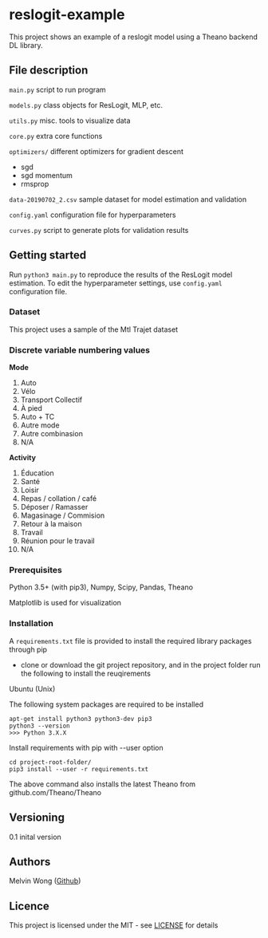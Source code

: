 # reslogit-example

This project shows an example of a reslogit model using a Theano backend DL library.

## File description

```main.py``` script to run program

```models.py``` class objects for ResLogit, MLP, etc.

```utils.py``` misc. tools to visualize data

```core.py``` extra core functions

```optimizers/``` different optimizers for gradient descent 
- sgd
- sgd momentum
- rmsprop

```data-20190702_2.csv``` sample dataset for model estimation and validation

```config.yaml``` configuration file for hyperparameters

```curves.py``` script to generate plots for validation results

## Getting started

Run ```python3 main.py``` to reproduce the results of the ResLogit model estimation. 
To edit the hyperparameter settings, use ```config.yaml``` configuration file.

### Dataset

This project uses a sample of the Mtl Trajet dataset

### Discrete variable numbering values

**Mode**

1. Auto
2. Vélo
3. Transport Collectif
4. À pied
5. Auto + TC
6. Autre mode
7. Autre combinasion
8. N/A

**Activity**

1. Éducation
2. Santé 
3. Loisir
4. Repas / collation / café
5. Déposer / Ramasser
6. Magasinage / Commision
7. Retour à la maison
8. Travail
9. Réunion pour le travail
10. N/A

### Prerequisites

Python 3.5+ (with pip3), Numpy, Scipy, Pandas, Theano

Matplotlib is used for visualization


### Installation

A ```requirements.txt``` file is provided to install the required library packages through pip

- clone or download the git project repository, and in the project folder run the following to install the reuqirements

Ubuntu (Unix)

The following system packages are required to be installed

```
apt-get install python3 python3-dev pip3
python3 --version
>>> Python 3.X.X
```

Install requirements with pip with --user option

```
cd project-root-folder/
pip3 install --user -r requirements.txt
```

The above command also installs the latest Theano from github.com/Theano/Theano

## Versioning

0.1 inital version 

## Authors

Melvin Wong ([Github](https://github.com/mwong009))

## Licence

This project is licensed under the MIT - see [LICENSE](https://github.com/LiTrans/reslogit-example/blob/master/LICENSE) for details
